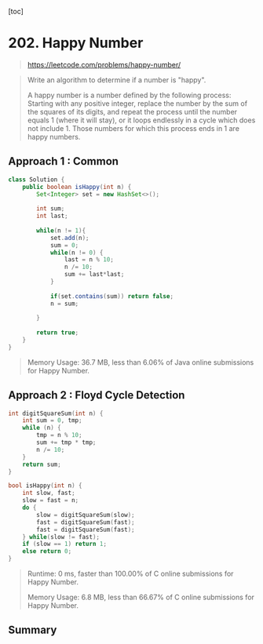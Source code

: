 [toc]

# 202. Happy Number

> https://leetcode.com/problems/happy-number/

> Write an algorithm to determine if a number is "happy".
>
> A happy number is a number defined by the following process: Starting with any positive integer, replace the number by the sum of the squares of its digits, and repeat the process until the number equals 1 (where it will stay), or it loops endlessly in a cycle which does not include 1. Those numbers for which this process ends in 1 are happy numbers.

## Approach 1 :  Common 

```java
class Solution {
    public boolean isHappy(int n) {
        Set<Integer> set = new HashSet<>();
        
        int sum;
        int last;
        
        while(n != 1){
            set.add(n);
            sum = 0;
            while(n != 0) {
                last = n % 10;
                n /= 10;
                sum += last*last;
            }
            
            if(set.contains(sum)) return false;
            n = sum;
            
        }
        
        return true;
    }
}
```
>Memory Usage: 36.7 MB, less than 6.06% of Java online submissions for Happy Number.

## Approach 2 : Floyd Cycle Detection

```c
int digitSquareSum(int n) {
    int sum = 0, tmp;
    while (n) {
        tmp = n % 10;
        sum += tmp * tmp;
        n /= 10;
    }
    return sum;
}

bool isHappy(int n) {
    int slow, fast;
    slow = fast = n;
    do {
        slow = digitSquareSum(slow);
        fast = digitSquareSum(fast);
        fast = digitSquareSum(fast);
    } while(slow != fast);
    if (slow == 1) return 1;
    else return 0;
}
```

> Runtime: 0 ms, faster than 100.00% of C online submissions for Happy Number.
>
> Memory Usage: 6.8 MB, less than 66.67% of C online submissions for Happy Number.

## Summary

